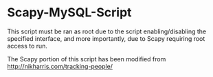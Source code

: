 # Scapy-MySQL-Script

This script must be ran as root due to the script enabling/disabling the specified interface, and more importantly, due to Scapy requiring root access to run.

The Scapy portion of this script has been modified from http://nikharris.com/tracking-people/
